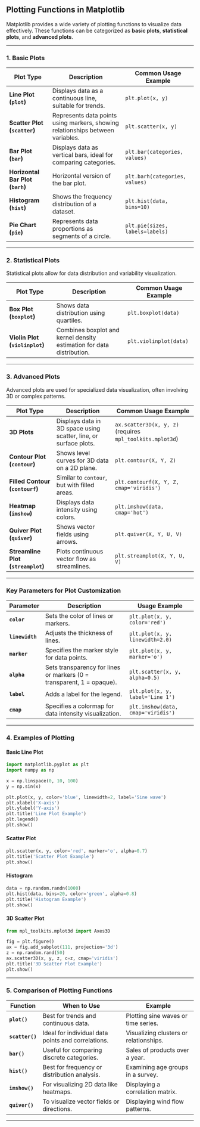 ## **Plotting Functions in Matplotlib**

Matplotlib provides a wide variety of plotting functions to visualize data effectively. These functions can be categorized as **basic plots**, **statistical plots**, and **advanced plots**.

---

### **1. Basic Plots**

| Plot Type               | Description                                            | Common Usage Example                              |
|-------------------------|--------------------------------------------------------|--------------------------------------------------|
| **Line Plot (`plot`)**   | Displays data as a continuous line, suitable for trends.| `plt.plot(x, y)`                                  |
| **Scatter Plot (`scatter`)** | Represents data points using markers, showing relationships between variables.| `plt.scatter(x, y)`                              |
| **Bar Plot (`bar`)**     | Displays data as vertical bars, ideal for comparing categories.| `plt.bar(categories, values)`                    |
| **Horizontal Bar Plot (`barh`)** | Horizontal version of the bar plot.               | `plt.barh(categories, values)`                   |
| **Histogram (`hist`)**   | Shows the frequency distribution of a dataset.         | `plt.hist(data, bins=10)`                        |
| **Pie Chart (`pie`)**    | Represents data proportions as segments of a circle.   | `plt.pie(sizes, labels=labels)`                  |

---

### **2. Statistical Plots**

Statistical plots allow for data distribution and variability visualization.

| Plot Type                     | Description                                       | Common Usage Example                                |
|-------------------------------|---------------------------------------------------|----------------------------------------------------|
| **Box Plot (`boxplot`)**       | Shows data distribution using quartiles.         | `plt.boxplot(data)`                                |
| **Violin Plot (`violinplot`)** | Combines boxplot and kernel density estimation for data distribution.| `plt.violinplot(data)`                            |

---

### **3. Advanced Plots**

Advanced plots are used for specialized data visualization, often involving 3D or complex patterns.

| Plot Type                 | Description                                            | Common Usage Example                                |
|---------------------------|--------------------------------------------------------|----------------------------------------------------|
| **3D Plots**              | Displays data in 3D space using scatter, line, or surface plots.| `ax.scatter3D(x, y, z)` (requires `mpl_toolkits.mplot3d`)|
| **Contour Plot (`contour`)**| Shows level curves for 3D data on a 2D plane.         | `plt.contour(X, Y, Z)`                             |
| **Filled Contour (`contourf`)**| Similar to `contour`, but with filled areas.       | `plt.contourf(X, Y, Z, cmap='viridis')`            |
| **Heatmap (`imshow`)**     | Displays data intensity using colors.                 | `plt.imshow(data, cmap='hot')`                     |
| **Quiver Plot (`quiver`)** | Shows vector fields using arrows.                     | `plt.quiver(X, Y, U, V)`                           |
| **Streamline Plot (`streamplot`)** | Plots continuous vector flow as streamlines. | `plt.streamplot(X, Y, U, V)`                       |

---

### **Key Parameters for Plot Customization**

| Parameter        | Description                                                                 | Usage Example                                      |
|------------------|-----------------------------------------------------------------------------|---------------------------------------------------|
| **`color`**      | Sets the color of lines or markers.                                         | `plt.plot(x, y, color='red')`                      |
| **`linewidth`**  | Adjusts the thickness of lines.                                            | `plt.plot(x, y, linewidth=2.0)`                    |
| **`marker`**     | Specifies the marker style for data points.                                | `plt.plot(x, y, marker='o')`                       |
| **`alpha`**      | Sets transparency for lines or markers (0 = transparent, 1 = opaque).      | `plt.scatter(x, y, alpha=0.5)`                     |
| **`label`**      | Adds a label for the legend.                                               | `plt.plot(x, y, label='Line 1')`                   |
| **`cmap`**       | Specifies a colormap for data intensity visualization.                     | `plt.imshow(data, cmap='viridis')`                 |

---

### **4. Examples of Plotting**

#### **Basic Line Plot**
```python
import matplotlib.pyplot as plt
import numpy as np

x = np.linspace(0, 10, 100)
y = np.sin(x)

plt.plot(x, y, color='blue', linewidth=2, label='Sine wave')
plt.xlabel('X-axis')
plt.ylabel('Y-axis')
plt.title('Line Plot Example')
plt.legend()
plt.show()
```

#### **Scatter Plot**
```python
plt.scatter(x, y, color='red', marker='o', alpha=0.7)
plt.title('Scatter Plot Example')
plt.show()
```

#### **Histogram**
```python
data = np.random.randn(1000)
plt.hist(data, bins=20, color='green', alpha=0.8)
plt.title('Histogram Example')
plt.show()
```

#### **3D Scatter Plot**
```python
from mpl_toolkits.mplot3d import Axes3D

fig = plt.figure()
ax = fig.add_subplot(111, projection='3d')
z = np.random.rand(50)
ax.scatter3D(x, y, z, c=z, cmap='viridis')
plt.title('3D Scatter Plot Example')
plt.show()
```

---

### **5. Comparison of Plotting Functions**

| Function           | When to Use                                                                 | Example                                              |
|--------------------|-----------------------------------------------------------------------------|-----------------------------------------------------|
| **`plot()`**       | Best for trends and continuous data.                                       | Plotting sine waves or time series.                 |
| **`scatter()`**    | Ideal for individual data points and correlations.                        | Visualizing clusters or relationships.              |
| **`bar()`**        | Useful for comparing discrete categories.                                 | Sales of products over a year.                      |
| **`hist()`**       | Best for frequency or distribution analysis.                              | Examining age groups in a survey.                   |
| **`imshow()`**     | For visualizing 2D data like heatmaps.                                    | Displaying a correlation matrix.                    |
| **`quiver()`**     | To visualize vector fields or directions.                                 | Displaying wind flow patterns.                      |

---
